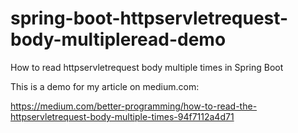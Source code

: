 # spring-boot-httpservletrequest-body-multipleread-demo
How to read httpservletrequest body multiple times in Spring Boot

This is a demo for my article on medium.com:

https://medium.com/better-programming/how-to-read-the-httpservletrequest-body-multiple-times-94f7112a4d71
